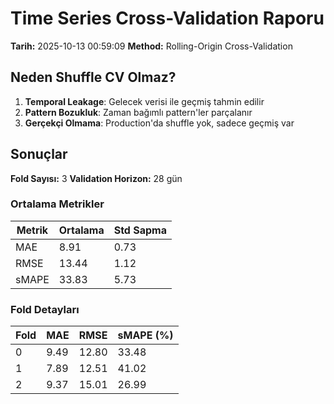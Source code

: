 # Time Series Cross-Validation Raporu

**Tarih:** 2025-10-13 00:59:09
**Method:** Rolling-Origin Cross-Validation

## Neden Shuffle CV Olmaz?

1. **Temporal Leakage**: Gelecek verisi ile geçmiş tahmin edilir
2. **Pattern Bozukluk**: Zaman bağımlı pattern'ler parçalanır
3. **Gerçekçi Olmama**: Production'da shuffle yok, sadece geçmiş var

## Sonuçlar

**Fold Sayısı:** 3
**Validation Horizon:** 28 gün

### Ortalama Metrikler

| Metrik | Ortalama | Std Sapma |
|--------|----------|-----------|
| MAE | 8.91 | 0.73 |
| RMSE | 13.44 | 1.12 |
| sMAPE | 33.83 | 5.73 |

### Fold Detayları

| Fold | MAE | RMSE | sMAPE (%) |
|------|-----|------|-----------|
| 0 | 9.49 | 12.80 | 33.48 |
| 1 | 7.89 | 12.51 | 41.02 |
| 2 | 9.37 | 15.01 | 26.99 |
